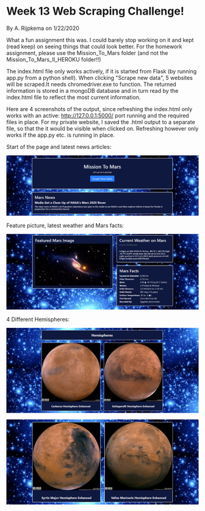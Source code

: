 # Week 13 Web Scraping Challenge!
By A. Rijpkema on 1/22/2020

What a fun assignment this was. I could barely stop working on it and kept (read keep) on seeing things that could look better. For the homework assignment, please use the Mission_To_Mars folder (and not the Mission_To_Mars_II_HEROKU folder!!)

The index.html file only works actively, if it is started from Flask (by running app.py from a python shell). When clicking "Scrape new data", 5 websites will be scraped.It needs chromedriver.exe to function.
The returned information is stored in  a mongoDB database and in turn read by the index.html file to reflect the most current information.

Here are 4 screenshots of the output, since refreshing the index.html only works with an active: http://127.0.0.1:5000/ port running and the required files in place.
For my private website, I saved the .html output to a separate file, so that the it would be visible when clicked on. Refreshing however only works if the app.py etc. is running in place.

Start of the page and latest news articles:

![Output_1.png](Mission_To_Mars/Output_1.png) 

Feature picture, latest weather and Mars facts:

![Output_2.png](Mission_To_Mars/Output_2.png) 

4 Different Hemispheres:

![Output_3.png](Mission_To_Mars/Output_3.png) 

![Output_4.png](Mission_To_Mars/Output_4.png) 